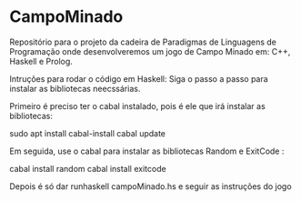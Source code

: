 # CampoMinado
Repositório para o projeto da cadeira de Paradigmas de Linguagens de Programação onde desenvolveremos um jogo de Campo Minado em: C++, Haskell e Prolog.

Intruções para rodar o código em Haskell:
Siga o passo a passo para instalar as bibliotecas neecssárias.

Primeiro é preciso ter o cabal instalado, pois é ele que irá instalar as bibliotecas:

sudo apt install cabal-install
cabal update

Em seguida, use o cabal para instalar as bibliotecas Random e ExitCode :

cabal install random
cabal install exitcode

Depois é só dar runhaskell campoMinado.hs e seguir as instruções do jogo
